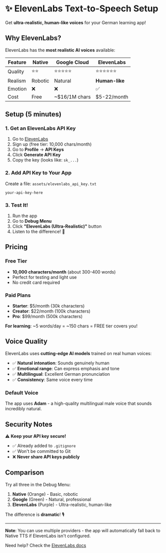 # ✨ ElevenLabs Text-to-Speech Setup

Get **ultra-realistic, human-like voices** for your German learning app!

## Why ElevenLabs?

ElevenLabs has the **most realistic AI voices** available:

| Feature | Native | Google Cloud | **ElevenLabs** |
|---------|--------|--------------|----------------|
| Quality | ⭐⭐ | ⭐⭐⭐⭐⭐ | ⭐⭐⭐⭐⭐⭐ |
| Realism | Robotic | Natural | **Human-like** |
| Emotion | ❌ | ❌ | ✅ |
| Cost | Free | ~$16/1M chars | $5-22/month |

## Setup (5 minutes)

### 1. Get an ElevenLabs API Key

1. Go to [ElevenLabs](https://elevenlabs.io/)
2. Sign up (free tier: 10,000 chars/month)
3. Go to **Profile** → **API Keys**
4. Click **Generate API Key**
5. Copy the key (looks like: `sk_...`)

### 2. Add API Key to Your App

Create a file: `assets/elevenlabs_api_key.txt`

```
your-api-key-here
```

### 3. Test It!

1. Run the app
2. Go to **Debug Menu**
3. Click **"ElevenLabs (Ultra-Realistic)"** button
4. Listen to the difference! 🤯

## Pricing

### Free Tier
- **10,000 characters/month** (about 300-400 words)
- Perfect for testing and light use
- No credit card required

### Paid Plans
- **Starter**: $5/month (30k characters)
- **Creator**: $22/month (100k characters)
- **Pro**: $99/month (500k characters)

**For learning**: ~5 words/day = ~150 chars = FREE tier covers you!

## Voice Quality

ElevenLabs uses **cutting-edge AI models** trained on real human voices:

- ✅ **Natural intonation**: Sounds genuinely human
- ✅ **Emotional range**: Can express emphasis and tone
- ✅ **Multilingual**: Excellent German pronunciation
- ✅ **Consistency**: Same voice every time

### Default Voice
The app uses **Adam** - a high-quality multilingual male voice that sounds incredibly natural.

## Security Notes

⚠️ **Keep your API key secure!**

- ✅ Already added to `.gitignore`
- ✅ Won't be committed to Git
- ❌ **Never share API keys publicly**

## Comparison

Try all three in the Debug Menu:

1. **Native** (Orange) - Basic, robotic
2. **Google** (Green) - Natural, professional
3. **ElevenLabs** (Purple) - Ultra-realistic, human-like

The difference is **dramatic**! 🎙️

---

**Note**: You can use multiple providers - the app will automatically fall back to Native TTS if ElevenLabs isn't configured.

Need help? Check the [ElevenLabs docs](https://docs.elevenlabs.io/)

